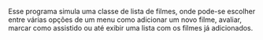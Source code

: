 Esse programa simula uma classe de lista de filmes, onde pode-se escolher entre várias opções de um menu como adicionar um novo filme, avaliar, marcar como assistido ou até exibir uma lista com os filmes já adicionados.
